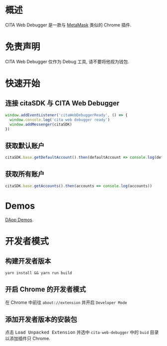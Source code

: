 # 概述

CITA Web Debugger 是一款与 [MetaMask](https://metamask.io) 类似的 Chrome 插件.

# 免责声明

CITA Web Debugger 仅作为 Debug 工具, 请不要将他视为钱包.

# 快速开始

## 连接 citaSDK 与 CITA Web Debugger

```javascript
window.addEventListener('citaWebDebuggerReady', () => {
  window.console.log('cita web debugger ready')
  window.addMessenger(citaSDK)
})
```

## 获取默认账户

```javascript
citaSDK.base.getDefaultAccount().then(defaultAccount => console.log(defaultAccount))
```

## 获取所有账户

```javascript
citaSDK.base.getAccounts().then(accounts => console.log(accounts))
```

# Demos

[DApp Demos](https://github.com/cryptape/first-forever-demo/tree/neuron-web).

# 开发者模式

## 构建开发者版本

```shell
yarn install && yarn run build
```

## 开启 Chrome 的开发者模式

在 Chrome 中前往 `about://extension` 并开启 `Developer Mode`

## 添加开发者版本的安装包

点击 <kbd>Load Unpacked Extension</kbd> 并选中 `cita-web-debugger` 中的 `buid` 目录以添加插件只 Chrome.
